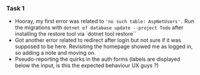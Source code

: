 ### Task 1
* Hooray, my first error was related to `'no such table: AspNetUsers'.` Run the migrations with `dotnet ef database update --project Todo` after installing the restore tool via `dotnet tool restore``
* Got another error related to redirect after login but not sure if it was supposed to be here. Revisiting the homepage showed me as logged in, so adding a note and moving on.
* Pseudo-reporting the quirks in the auth forms (labels are displayed below the input, is this the expected behaviour UX guys ?)